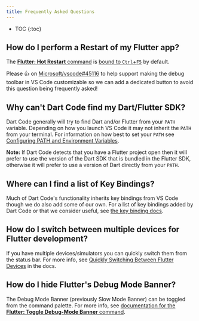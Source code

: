 ```yaml
---
title: Frequently Asked Questions
---
```


* TOC
{:toc}

<!-- TODO -->
<!-- TODO -->
<!-- TODO -->

## How do I perform a Restart of my Flutter app?

The [**Flutter: Hot Restart** command](/docs/debugging-commands/#flutter-hot-restart) is [bound to `Ctrl`+`F5`](/docs/key-bindings/) by default.

Please 👍 on [Microsoft/vscode#45116](https://github.com/Microsoft/vscode/issues/45116) to help support making the debug toolbar in VS Code customizable so we can add a dedicated button to avoid this question being frequently asked!

## Why can't Dart Code find my Dart/Flutter SDK?

Dart Code generally will try to find Dart and/or Flutter from your `PATH` variable. Depending on how you launch VS Code it may not inherit the `PATH` from your terminal. For information on how best to set your `PATH` see [Configuring PATH and Environment Variables](/docs/configuring-path-and-environment-variables/).

**Note:** If Dart Code detects that you have a Flutter project open then it will prefer to use the version of the Dart SDK that is bundled in the Flutter SDK, otherwise it will prefer to use a version of Dart directly from your `PATH`.

## Where can I find a list of Key Bindings?

Much of Dart Code's functionality inherits key bindings from VS Code though we do also add some of our own. For a list of key bindings added by Dart Code or that we consider useful, see [the key binding docs](/docs/key-bindings/).

## How do I switch between multiple devices for Flutter development?

If you have multiple devices/simulators you can quickly switch them from the status bar. For more info, see [Quickly Switching Between Flutter Devices](/docs/quickly-switching-between-flutter-devices/) in the docs.

## How do I hide Flutter's Debug Mode Banner?

The Debug Mode Banner (previously Slow Mode Banner) can be toggled from the command palette. For more info, see [documentation for the **Flutter: Toggle Debug-Mode Banner** command](/docs/debugging-commands/#flutter-toggle-debug-mode-banner).
